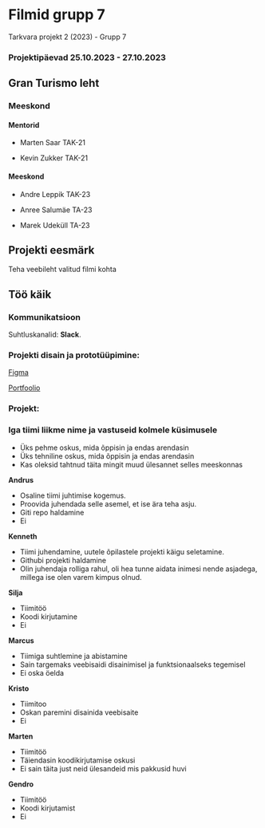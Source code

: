 # Filmid grupp 7
Tarkvara projekt 2 (2023) - Grupp 7 
### Projektipäevad 25.10.2023 - 27.10.2023

## Gran Turismo leht


### Meeskond


#### Mentorid

- Marten Saar TAK-21

- Kevin Zukker TAK-21

#### Meeskond

- Andre Leppik TAK-23

- Anree Salumäe TA-23

- Marek Udeküll TA-23


## Projekti eesmärk
Teha veebileht valitud filmi kohta

## Töö käik



### Kommunikatsioon
Suhtluskanalid: **Slack**.

### Projekti disain ja prototüüpimine:

[Figma](https://www.figma.com/file/aWyl2rd0fb9aKLiP6f0mg7/Grupp-7?type=design&node-id=0%3A1&mode=design&t=VY2T6Xk8qHpUCapW-1)

[Portfoolio](https://ta23udekull.itmajakas.ee/)

### Projekt:

### Iga tiimi liikme nime ja vastuseid kolmele küsimusele
- Üks pehme oskus, mida õppisin ja endas arendasin
- Üks tehniline oskus, mida õppisin ja endas arendasin
- Kas oleksid tahtnud täita mingit muud ülesannet selles meeskonnas

**Andrus**
- Osaline tiimi juhtimise kogemus.
- Proovida juhendada selle asemel, et ise ära teha asju. 
- Giti repo haldamine
- Ei 

**Kenneth**
- Tiimi juhendamine, uutele õpilastele projekti käigu seletamine.
- Githubi projekti haldamine
- Olin juhendaja rolliga rahul, oli hea tunne aidata inimesi nende asjadega, millega ise olen varem kimpus olnud.

**Silja**
- Tiimitöö
- Koodi kirjutamine
- Ei

**Marcus**
- Tiimiga suhtlemine ja abistamine
- Sain targemaks veebisaidi disainimisel ja funktsionaalseks tegemisel
- Ei oska öelda

**Kristo**
- Tiimitoo 
- Oskan paremini disainida veebisaite 
- Ei

**Marten**
- Tiimitöö
- Täiendasin koodikirjutamise oskusi
- Ei sain täita just neid ülesandeid mis pakkusid huvi

**Gendro**
- Tiimitöö
- Koodi kirjutamist
- Ei

